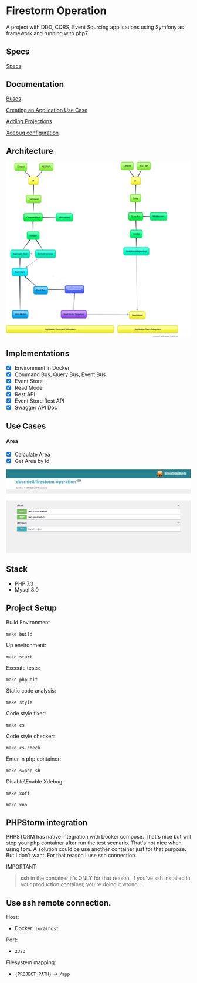 # Firestorm Operation

A project with DDD, CQRS, Event Sourcing applications using Symfony as framework and running with php7
## Specs

[Specs](https://dberniell.github.io/firestorm-operation/)
## Documentation

[Buses](https://github.com/dberniell/firestorm-operation/blob/master/docs/GetStarted/Buses.md)

[Creating an Application Use Case](https://github.com/dberniell/firestorm-operation/blob/master/docs/GetStarted/UseCases.md)

[Adding Projections](https://github.com/dberniell/firestorm-operation/blob/master/docs/GetStarted/Projections.md)

[Xdebug configuration](https://github.com/dberniell/firestorm-operation/blob/master/docs/GetStarted/Xdebug.md)

## Architecture

![Architecture](https://github.com/dberniell/firestorm-operation/blob/master/docs/architecture.png)

## Implementations

- [x] Environment in Docker
- [x] Command Bus, Query Bus, Event Bus
- [x] Event Store
- [x] Read Model
- [x] Rest API
- [x] Event Store Rest API 
- [x] Swagger API Doc

## Use Cases

#### Area
- [x] Calculate Area
- [x] Get Area by id

![API Doc](https://github.com/dberniell/firestorm-operation/blob/master/docs/swagger.png)

## Stack

- PHP 7.3
- Mysql 8.0

## Project Setup
Build Environment

`make build`

Up environment:

`make start`

Execute tests:

`make phpunit`

Static code analysis:

`make style`

Code style fixer:

`make cs`

Code style checker:

`make cs-check`

Enter in php container:

`make s=php sh`

Disable\Enable Xdebug:

`make xoff`

`make xon`

## PHPStorm integration

PHPSTORM has native integration with Docker compose. That's nice but will stop your php container after run the test scenario. That's not nice when using fpm. A solution could be use another container just for that purpose. But I don't want. For that reason I use ssh connection.

IMPORTANT

> ssh in the container it's ONLY for that reason, if you've ssh installed in your production container, you're doing it wrong... 

Use ssh remote connection.
---

Host: 
- Docker: `localhost`

Port: 
 - `2323`

Filesystem mapping:
 - `{PROJECT_PATH}` -> `/app`
